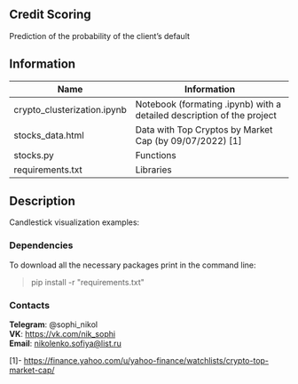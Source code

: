 ## Credit Scoring
Prediction of the probability of the client’s default 


## Information 

| Name | Information | 
|----------------|----------------|
| crypto_clusterization.ipynb | Notebook (formating .ipynb) with a detailed description of the project |
| stocks_data.html | Data with Top Cryptos by Market Cap (by 09/07/2022) [1] |
| stocks.py | Functions |
| requirements.txt | Libraries |


## Description

Candlestick visualization examples:

###                                                                   Dependencies

  To download all the necessary packages print in the command line:
  > pip install -r "requirements.txt"

  

###                                                                    Contacts


  **Telegram**: @sophi_nikol\
  **VK**: https://vk.com/nik_sophi \
  **Email**: nikolenko.sofiya@list.ru 
  
  [1]- https://finance.yahoo.com/u/yahoo-finance/watchlists/crypto-top-market-cap/
